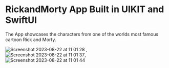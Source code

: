 # RickandMorty App Built in UIKIT and SwiftUI

The App showcases the characters from one of the worlds most famous cartoon Rick and Morty.

![Screenshot 2023-08-22 at 11 01 28](https://github.com/MisterAllHands/RickandMorty/assets/112771789/ce2afff6-93c4-4f2c-86df-669cba1d41d1) , ![Screenshot 2023-08-22 at 11 01 37](https://github.com/MisterAllHands/RickandMorty/assets/112771789/df329145-188c-47fc-94df-810d5bb06ab6), ![Screenshot 2023-08-22 at 11 01 44](https://github.com/MisterAllHands/RickandMorty/assets/112771789/d2d81cf7-ff5a-42a5-866d-a81054e6f4dd)



